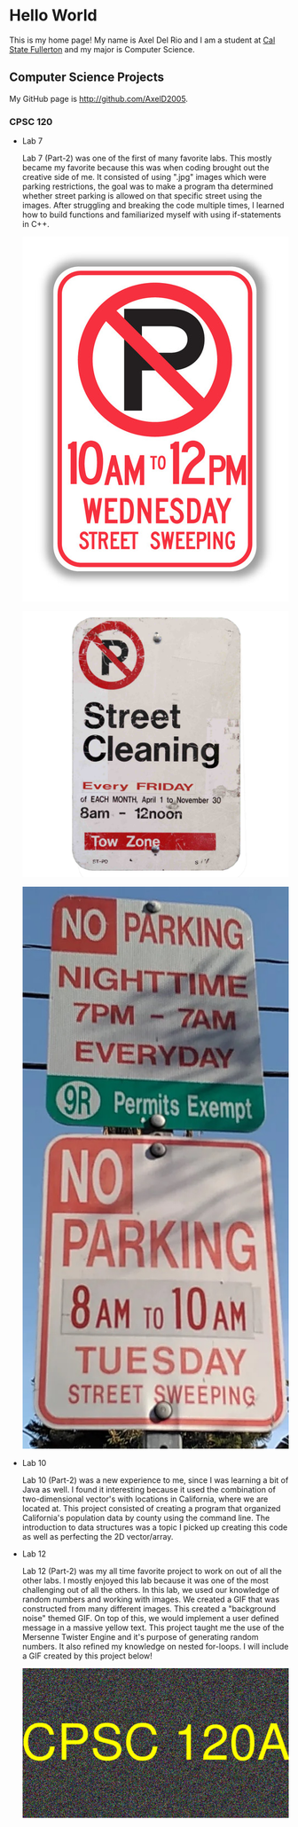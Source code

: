 # Hello World

This is my home page! My name is Axel Del Rio and I am a student at [Cal State Fullerton](http://www.fullerton.edu/) and my major is Computer Science.

## Computer Science Projects

My GitHub page is http://github.com/AxelD2005.

### CPSC 120

* Lab 7

    Lab 7 (Part-2) was one of the first of many favorite labs. This mostly became my
    favorite because this was when coding brought out the creative side of me.
    It consisted of using ".jpg" images which were parking restrictions, the
    goal was to make a program tha determined whether street parking is allowed
    on that specific street using the images. After struggling and breaking the
    code multiple times, I learned how to build functions and familiarized myself 
    with using if-statements in C++.

    ![Sign Ash](sign_ash_copy.jpg)

    ![Sign Beech](sign_beech_copy.jpg)

    ![Sign Cedar](sign_cedar_copy.jpg)

* Lab 10

    Lab 10 (Part-2) was a new experience to me, since I was learning a bit of Java
    as well. I found it interesting because it used the combination of two-dimensional
    vector's with locations in California, where we are located at. This project consisted
    of creating a program that organized California's population data by county using the
    command line. The introduction to data structures was a topic I picked up creating this
    code as well as perfecting the 2D vector/array.

* Lab 12

    Lab 12 (Part-2) was my all time favorite project to work on out of all the other labs.
    I mostly enjoyed this lab because it was one of the most challenging out of all the others.
    In this lab, we used our knowledge of random numbers and working with images. We created
    a GIF that was constructed from many different images. This created a "background noise"
    themed GIF. On top of this, we would implement a user defined message in a massive yellow
    text. This project taught me the use of the Mersenne Twister Engine and it's purpose of
    generating random numbers. It also refined my knowledge on nested for-loops. I will
    include a GIF created by this project below!

    ![Lab 12 GIF](optimized.gif)
